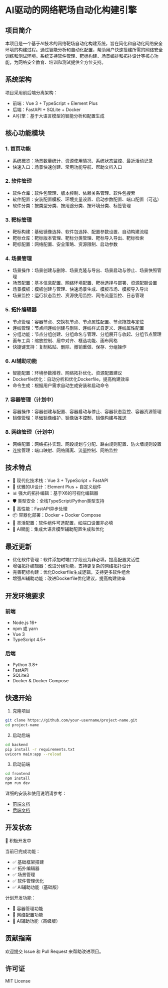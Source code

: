 # AI驱动的网络靶场自动化构建引擎

## 项目简介

本项目是一个基于AI技术的网络靶场自动化构建系统，旨在简化和自动化网络安全环境的构建过程。通过智能分析和自动化配置，帮助用户快速搭建所需的网络安全训练和测试环境。系统支持软件管理、靶标构建、场景编排和拓扑设计等核心功能，为网络安全教育、培训和测试提供全方位支持。

## 系统架构

项目采用前后端分离架构：
- 前端：Vue 3 + TypeScript + Element Plus
- 后端：FastAPI + SQLite + Docker
- AI引擎：基于大语言模型的智能分析和配置生成

## 核心功能模块

### 1. 首页功能
- 系统概览：场景数量统计、资源使用情况、系统状态监控、最近活动记录
- 快速入口：场景快速创建、常用功能导航、帮助文档入口

### 2. 软件管理
- 软件仓库：软件包管理、版本控制、依赖关系管理、软件包搜索
- 软件配置：安装配置模板、环境变量设置、启动参数配置、端口配置（可选）
- 软件分类：按类型分类、按用途分类、按环境分类、标签管理

### 3. 靶标管理
- 靶标构建：基础镜像选择、软件包选择、配置参数设置、自动构建流程
- 靶标仓库：靶标版本管理、靶标分类管理、靶标导入导出、靶标检索
- 靶标配置：网络配置、安全策略、资源限制、启动参数

### 4. 场景管理
- 场景操作：场景创建与删除、场景克隆与导出、场景启动与停止、场景快照管理
- 场景配置：基本信息配置、网络环境配置、靶标选择与部署、资源配额设置
- 场景模板：模板创建与管理、快速场景生成、模板市场、模板导入导出
- 场景监控：运行状态监控、资源使用监控、网络流量监控、日志管理

### 5. 拓扑编辑器
- 节点管理：容器节点、交换机节点、节点属性配置、节点拖拽与定位
- 连线管理：节点间连线创建与删除、连线样式自定义、连线属性配置
- 分组功能：节点分组创建、分组命名与管理、分组展开与收起、分组节点管理
- 画布工具：缩放控制、居中对齐、框选功能、画布网格
- 快捷键支持：复制粘贴、删除、撤销重做、保存、分组操作

### 6. AI辅助功能
- 智能配置：环境参数推荐、网络拓扑优化、资源配置建议
- Dockerfile优化：自动分析和优化Dockerfile，提高构建效率
- 命令生成：根据用户需求自动生成安装和启动命令

### 7. 容器管理（计划中）
- 容器操作：容器创建与配置、容器启动与停止、容器状态监控、容器资源管理
- 镜像管理：基础镜像维护、镜像版本控制、镜像构建与推送

### 8. 网络管理（计划中）
- 网络配置：网络拓扑实现、网段规划与分配、路由规则配置、防火墙规则设置
- 连接管理：端口映射、网络隔离、流量控制、网络监控

## 技术特点

- 🚀 现代化技术栈：Vue 3 + TypeScript + FastAPI
- 🎨 优雅的UI设计：Element Plus + 自定义组件
- 📊 强大的拓扑编辑：基于X6的可视化编辑器
- 🛡️ 类型安全：全栈TypeScript/Python类型支持
- 🎯 高性能：FastAPI异步处理
- 📦 容器化部署：Docker + Docker Compose
- 🔄 灵活配置：软件组件可选配置，如端口设置非必填
- 🤖 AI赋能：集成大语言模型辅助配置生成和优化

## 最近更新

- 优化软件管理：软件添加时端口字段设为非必填，提高配置灵活性
- 增强拓扑编辑器：改进分组功能，支持更复杂的网络拓扑设计
- 完善靶标构建：优化Dockerfile生成逻辑，支持更多软件组合
- 增强AI辅助功能：改进Dockerfile优化建议，提高构建效率

## 开发环境要求

### 前端
- Node.js 16+
- npm 或 yarn
- Vue 3
- TypeScript 4.5+

### 后端
- Python 3.8+
- FastAPI
- SQLite3
- Docker & Docker Compose

## 快速开始

1. 克隆项目
```bash
git clone https://github.com/your-username/project-name.git
cd project-name
```

2. 启动后端
```bash
cd backend
pip install -r requirements.txt
uvicorn main:app --reload
```

3. 启动前端
```bash
cd frontend
npm install
npm run dev
```

详细的安装和使用说明请参考：
- [前端文档](frontend/README.md)
- [后端文档](backend/README.md)

## 开发状态

🚧 积极开发中

当前已完成功能：
- ✅ 基础框架搭建
- ✅ 拓扑编辑器
- ✅ 场景管理
- ✅ 软件管理优化
- ✅ AI辅助功能（基础版）

计划开发功能：
- 🔄 容器管理功能
- 🔄 网络配置功能
- 🔄 AI辅助功能（高级版）

## 贡献指南

欢迎提交 Issue 和 Pull Request 来帮助改进项目。

## 许可证

MIT License 